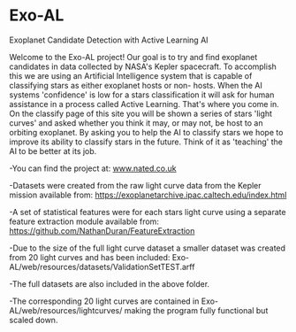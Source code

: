 # Exo-AL
Exoplanet Candidate Detection with Active Learning AI

Welcome to the Exo-AL project! Our goal is to try and find exoplanet candidates in data
collected by NASA's Kepler spacecraft. To accomplish this we are using an Artificial
Intelligence system that is capable of classifying stars as either exoplanet hosts or non-
hosts. When the AI systems 'confidence' is low for a stars classification it will ask for
human assistance in a process called Active Learning. That's where you come in. On the
classify page of this site you will be shown a series of stars 'light curves' and asked
whether you think it may, or may not, be host to an orbiting exoplanet. By asking you to
help the AI to classify stars we hope to improve its ability to classify stars in the future.
Think of it as 'teaching' the AI to be better at its job.

-You can find the project at: www.nated.co.uk

-Datasets were created from the raw light curve data from the Kepler mission
available from: https://exoplanetarchive.ipac.caltech.edu/index.html

-A set of statistical features were for each stars light curve using a separate feature extraction module
available from: https://github.com/NathanDuran/FeatureExtraction

-Due to the size of the full light curve dataset a smaller dataset was created from
20 light curves and has been included: Exo-AL/web/resources/datasets/ValidationSetTEST.arff

-The full datasets are also included in the above folder.

-The corresponding 20 light curves are contained in Exo-AL/web/resources/lightcurves/
making the program fully functional but scaled down.
